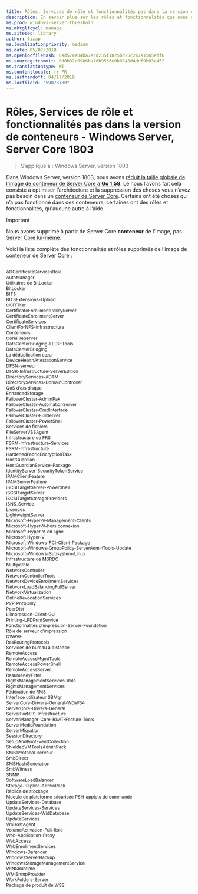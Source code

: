```yaml
---
title: Rôles, Services de rôle et fonctionnalités pas dans la version de conteneurs - Windows Server, Server Core 1803
description: En savoir plus sur les rôles et fonctionnalités que nous avons supprimé de l’image de conteneur de Server Core pour Windows Server.
ms.prod: windows-server-threshold
ms.mktglfcycl: manage
ms.sitesec: library
author: lizap
ms.localizationpriority: medium
ms.date: 05/07/2018
ms.openlocfilehash: 0ad574a04ba7ecd235f1825bd25c247a1565edf6
ms.sourcegitcommit: 0d0b32c8986ba7db9536e0b8648d4ddf9b03e452
ms.translationtype: MT
ms.contentlocale: fr-FR
ms.lasthandoff: 04/17/2019
ms.locfileid: "59873780"
---
```

# <a name="roles-role-services-and-features-not-in-server-core-containers---windows-server-version-1803"></a>Rôles, Services de rôle et fonctionnalités pas dans la version de conteneurs - Windows Server, Server Core 1803

> S’applique à : Windows Server, version 1803

Dans Windows Server, version 1803, nous avons [réduit la taille globale de l’image de conteneur de Server Core à **Go 1,58**](https://blogs.technet.microsoft.com/virtualization/2018/01/22/a-smaller-windows-server-core-container-with-better-application-compatibility/). Le nous l’avons fait cela consiste à optimiser l’architecture et la suppression des choses vous n’avez pas besoin dans un [conteneur de Server Core](https://docs.microsoft.com/virtualization/windowscontainers/about/). Certains ont été choses qui n’a pas fonctionné dans des conteneurs, certaines ont des rôles et fonctionnalités, qu'aucune autre à l’aide. 

> [!IMPORTANT]
> Nous avons supprimé à partir de Server Core **conteneur** de l’image, pas [Server Core lui-même](server-core-roles-and-services.md). 

Voici la liste complète des fonctionnalités et rôles supprimés de l’image de conteneur de Server Core :

<div style='font-size:9.0pt'>

<br>ADCertificateServicesRole
<br>AuthManager
<br>Utilitaires de BitLocker
<br>BitLocker
<br>BITS
<br>BITSExtensions-Upload
<br>CCFFilter
<br>CertificateEnrollmentPolicyServer
<br>CertificateEnrollmentServer
<br>CertificateServices
<br>ClientForNFS-Infrastructure
<br>Conteneurs
<br>CoreFileServer
<br>DataCenterBridging-LLDP-Tools
<br>DataCenterBridging
<br>La déduplication cœur
<br>DeviceHealthAttestationService
<br>DFSN-serveur
<br>DFSR-Infrastructure-ServerEdition
<br>DirectoryServices-ADAM
<br>DirectoryServices-DomainController
<br>QoS d’e/s disque
<br>EnhancedStorage
<br>FailoverCluster-AdminPak
<br>FailoverCluster-AutomationServer
<br>FailoverCluster-CmdInterface
<br>FailoverCluster-FullServer
<br>FailoverCluster-PowerShell
<br>Services de fichiers
<br>FileServerVSSAgent
<br>Infrastructure de FRS
<br>FSRM-Infrastructure-Services
<br>FSRM-Infrastructure
<br>HardenedFabricEncryptionTask
<br>HostGuardian
<br>HostGuardianService-Package
<br>IdentityServer-SecurityTokenService
<br>IPAMClientFeature
<br>IPAMServerFeature
<br>iSCSITargetServer-PowerShell
<br>iSCSITargetServer
<br>iSCSITargetStorageProviders
<br>iSNS_Service
<br>Licences
<br>LightweightServer
<br>Microsoft-Hyper-V-Management-Clients
<br>Microsoft-Hyper-V-hors connexion
<br>Microsoft-Hyper-V-en ligne
<br>Microsoft Hyper-V
<br>Microsoft-Windows-FCI-Client-Package
<br>Microsoft-Windows-GroupPolicy-ServerAdminTools-Update
<br>Microsoft-Windows-Subsystem-Linux
<br>Infrastructure de MSRDC
<br>MultipathIo
<br>NetworkController
<br>NetworkControllerTools
<br>NetworkDeviceEnrollmentServices
<br>NetworkLoadBalancingFullServer
<br>NetworkVirtualization
<br>OnlineRevocationServices
<br>P2P-PnrpOnly
<br>PeerDist
<br>L’impression-Client-Gui
<br>Printing-LPDPrintService
<br>Fonctionnalités d’impression-Server-Foundation
<br>Rôle de serveur d’impression
<br>QWAVE
<br>RasRoutingProtocols
<br>Services de bureau à distance
<br>RemoteAccess
<br>RemoteAccessMgmtTools
<br>RemoteAccessPowerShell
<br>RemoteAccessServer
<br>ResumeKeyFilter
<br>RightsManagementServices-Role
<br>RightsManagementServices
<br>Fédération de RMS
<br>Interface utilisateur SBMgr
<br>ServerCore-Drivers-General-WOW64
<br>ServerCore-Drivers-General
<br>ServerForNFS-Infrastructure
<br>ServerManager-Core-RSAT-Feature-Tools
<br>ServerMediaFoundation
<br>ServerMigration
<br>SessionDirectory
<br>SetupAndBootEventCollection
<br>ShieldedVMToolsAdminPack
<br>SMB1Protocol-serveur
<br>SmbDirect
<br>SMBHashGeneration
<br>SmbWitness
<br>SNMP
<br>SoftwareLoadBalancer
<br>Storage-Replica-AdminPack
<br>Réplica de stockage
<br>Module de plateforme sécurisée PSH-applets de commande-
<br>UpdateServices-Database
<br>UpdateServices-Services
<br>UpdateServices-WidDatabase
<br>UpdateServices
<br>VmHostAgent
<br>VolumeActivation-Full-Role
<br>Web-Application-Proxy
<br>WebAccess
<br>WebEnrollmentServices
<br>Windows-Defender
<br>WindowsServerBackup
<br>WindowsStorageManagementService
<br>WINSRuntime
<br>WMISnmpProvider
<br>WorkFolders-Server
<br>Package de produit de WSS

</div>